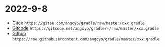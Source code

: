 # 2022-9-8

- [Gitee](https://gitee.com/angcyo/gradle) `https://gitee.com/angcyo/gradle/raw/master/xxx.gradle`
- [Gitcode](https://gitcode.net/angcyo/gradle) `https://gitcode.net/angcyo/gradle/-/raw/master/xxx.gradle`
- [Github](https://github.com/angcyo/gradle) `https://raw.githubusercontent.com/angcyo/gradle/master/xxx.gradle`
